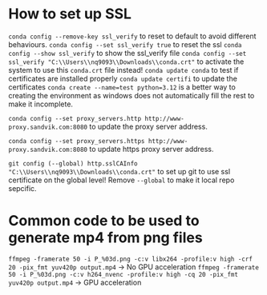 # How to set up SSL
`conda config --remove-key ssl_verify` to reset to default to avoid different behaviours.
`conda config --set ssl_verify true` to reset the ssl
`conda config --show ssl_verify` to show the ssl_verify file
`conda config --set ssl_verify "C:\\Users\\nq9093\\Downloads\\conda.crt"` to activate the system to use this `conda.crt` file instead!
`conda update conda` to test if certificates are installed properly
`conda update certifi` to update the certificates
`conda create --name=test python=3.12` is a better way to creating the environment as windows does not automatically fill the rest to make it incomplete.

`conda config --set proxy_servers.http http://www-proxy.sandvik.com:8080` to update the proxy server address.

`conda config --set proxy_servers.https http://www-proxy.sandvik.com:8080` to update https proxy server address.

`git config (--global) http.sslCAInfo "C:\\Users\\nq9093\\Downloads\\conda.crt"` to set up git to use ssl certificate on the global level! Remove `--global` to make it local repo sepcific.

# Common code to be used to generate mp4 from png files
`ffmpeg -framerate 50 -i P_%03d.png -c:v libx264 -profile:v high -crf 20 -pix_fmt yuv420p output.mp4` -> No GPU acceleration
`ffmpeg -framerate 50 -i P_%03d.png -c:v h264_nvenc -profile:v high -cq 20 -pix_fmt yuv420p output.mp4` -> GPU acceleration

